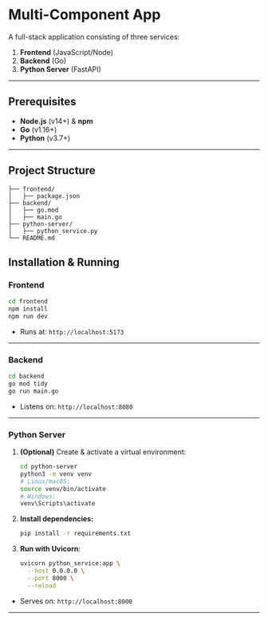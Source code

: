 # Multi-Component App

A full-stack application consisting of three services:

1. **Frontend** (JavaScript/Node)  
2. **Backend** (Go)  
3. **Python Server** (FastAPI)

---

## Prerequisites

- **Node.js** (v14+) & **npm**  
- **Go** (v1.16+)  
- **Python** (v3.7+)  
---

## Project Structure

```
├── frontend/          
│   ├── package.json
├── backend/          
│   ├── go.mod
│   ├── main.go
├── python-server/   
│   ├── python_service.py 
└── README.md
```
## Installation & Running

### Frontend

```bash
cd frontend
npm install
npm run dev
```

- Runs at: `http://localhost:5173`

---

### Backend

```bash
cd backend
go mod tidy
go run main.go
```

- Listens on: `http://localhost:8080`

---

### Python Server

1. **(Optional)** Create & activate a virtual environment:
   ```bash
   cd python-server
   python3 -m venv venv
   # Linux/macOS:
   source venv/bin/activate
   # Windows:
   venv\Scripts\activate
   ```

2. **Install dependencies:**
   ```bash
   pip install -r requirements.txt
   ```

3. **Run with Uvicorn**:
   ```bash
   uvicorn python_service:app \
     --host 0.0.0.0 \
     --port 8000 \
     --reload
   ```

- Serves on: `http://localhost:8000`

---

